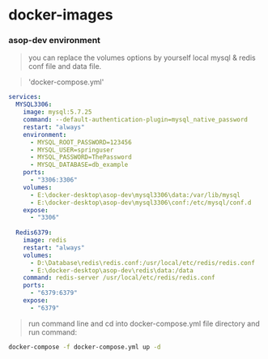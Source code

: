 # docker-images

### asop-dev environment
> you can replace the volumes options by yourself local mysql & redis  conf file and data file.

> 'docker-compose.yml'

```yml
services:
  MYSQL3306:
    image: mysql:5.7.25
    command: --default-authentication-plugin=mysql_native_password
    restart: "always"
    environment:
      - MYSQL_ROOT_PASSWORD=123456
      - MYSQL_USER=springuser
      - MYSQL_PASSWORD=ThePassword
      - MYSQL_DATABASE=db_example
    ports:
      - "3306:3306"
    volumes:
      - E:\docker-desktop\asop-dev\mysql3306\data:/var/lib/mysql
      - E:\docker-desktop\asop-dev\mysql3306\conf:/etc/mysql/conf.d
    expose: 
      - "3306"  
    
  Redis6379:
    image: redis
    restart: "always"
    volumes:
      - D:\Database\redis\redis.conf:/usr/local/etc/redis/redis.conf
      - E:\docker-desktop\asop-dev\redis\data:/data
    command: redis-server /usr/local/etc/redis/redis.conf
    ports:
      - "6379:6379"
    expose:
      - "6379"
```

> run command line and cd into docker-compose.yml file directory and run command:
```bash
docker-compose -f docker-compose.yml up -d
```


